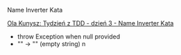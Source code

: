 Name Inverter Kata

[Ola Kunysz: Tydzień z TDD - dzień 3 - Name Inverter Kata](https://www.youtube.com/watch?v=gcyzYnZnoyA)
 - throw Exception when null provided
 - "" -> "" (empty string)
 n